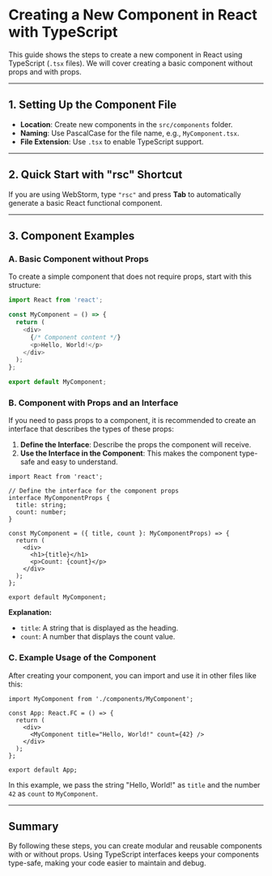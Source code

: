 # Creating a New Component in React with TypeScript

This guide shows the steps to create a new component in React using TypeScript (`.tsx` files). We will cover creating a basic component without props and with props.

---

## 1. Setting Up the Component File
- **Location**: Create new components in the `src/components` folder.
- **Naming**: Use PascalCase for the file name, e.g., `MyComponent.tsx`.
- **File Extension**: Use `.tsx` to enable TypeScript support.

---

## 2. Quick Start with "rsc" Shortcut
If you are using WebStorm, type `"rsc"` and press **Tab** to automatically generate a basic React functional component.

---

## 3. Component Examples

### A. Basic Component without Props
To create a simple component that does not require props, start with this structure:

```typescript
import React from 'react';

const MyComponent = () => {
  return (
    <div>
      {/* Component content */}
      <p>Hello, World!</p>
    </div>
  );
};

export default MyComponent;
```

### B. Component with Props and an Interface
If you need to pass props to a component, it is recommended to create an interface that describes the types of these props:

1. **Define the Interface**: Describe the props the component will receive.
2. **Use the Interface in the Component**: This makes the component type-safe and easy to understand.

```
import React from 'react';

// Define the interface for the component props
interface MyComponentProps {
  title: string;
  count: number;
}

const MyComponent = ({ title, count }: MyComponentProps) => {
  return (
    <div>
      <h1>{title}</h1>
      <p>Count: {count}</p>
    </div>
  );
};

export default MyComponent;
```

**Explanation:**
- `title`: A string that is displayed as the heading.
- `count`: A number that displays the count value.

### C. Example Usage of the Component
After creating your component, you can import and use it in other files like this:

```
import MyComponent from './components/MyComponent';

const App: React.FC = () => {
  return (
    <div>
      <MyComponent title="Hello, World!" count={42} />
    </div>
  );
};

export default App;
```

In this example, we pass the string "Hello, World!" as `title` and the number `42` as `count` to `MyComponent`.

---

## Summary
By following these steps, you can create modular and reusable components with or without props. Using TypeScript interfaces keeps your components type-safe, making your code easier to maintain and debug.
